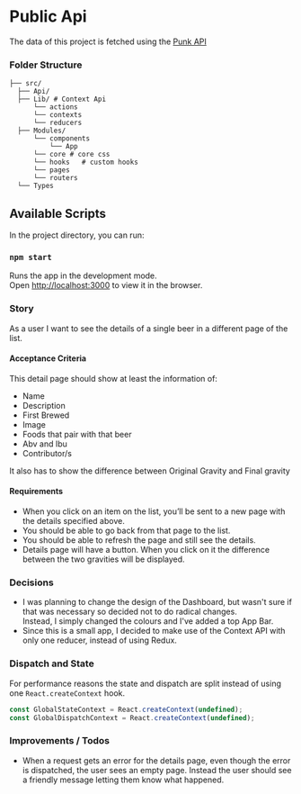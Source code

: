 # Public Api

The data of this project is fetched using the [Punk API](https://punkapi.com/documentation/v2)

### Folder Structure

```shell
├── src/
  ├── Api/
  ├── Lib/ # Context Api
      └── actions
      └── contexts
      └── reducers
  ├── Modules/
      └── components
          └── App
      └── core # core css
      └── hooks   # custom hooks
      └── pages
      └── routers
  └── Types
```

## Available Scripts

In the project directory, you can run:

### `npm start`

Runs the app in the development mode.<br />
Open [http://localhost:3000](http://localhost:3000) to view it in the browser.

### Story

As a user I want to see the details of a single beer in a different page of the list.

#### Acceptance Criteria

This detail page should show at least the information of:

- Name
- Description
- First Brewed
- Image
- Foods that pair with that beer
- Abv and Ibu
- Contributor/s

It also has to show the difference between Original Gravity and Final gravity

#### Requirements

- When you click on an item on the list, you’ll be sent to a new page with the
  details specified above.
- You should be able to go back from that page to the list.
- You should be able to refresh the page and still see the details.
- Details page will have a button. When you click on it the difference between
  the two gravities will be displayed.

### Decisions

- I was planning to change the design of the Dashboard, but wasn't sure if that was necessary so decided not to do radical changes.  
Instead, I simply changed the colours and I've added a top App Bar.
- Since this is a small app, I decided to make use of the Context API with only one reducer, instead of using Redux.

### Dispatch and State

For performance reasons the state and dispatch are split instead of using one `React.createContext` hook.

```js
const GlobalStateContext = React.createContext(undefined);
const GlobalDispatchContext = React.createContext(undefined);
```

  ### Improvements / Todos

  - When a request gets an error for the details page, even though the error is dispatched, the user sees an empty page. Instead the user should see a friendly message letting them know what happened.
  

